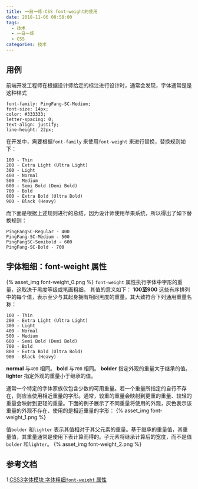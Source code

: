 ```yaml
---
title: 一日一练-CSS font-weight的使用
date: 2018-11-06 08:58:00
tags:
  - 技术
  - 一日一练
  - CSS
categories: 技术
---
```


## 用例
前端开发工程师在根据设计师给定的标注进行设计时，通常会发现，字体通常是是这种样式
```
font-family: PingFang-SC-Medium;
font-size: 14px;
color: #333333;
letter-spacing: 0;
text-align: justify;
line-height: 22px;
```

在开发中，需要根据`font-family` 来使用`font-weight` 来进行替换，替换规则如下：
```
100 - Thin
200 - Extra Light (Ultra Light)
300 - Light
400 - Normal
500 - Medium
600 - Semi Bold (Demi Bold)
700 - Bold
800 - Extra Bold (Ultra Bold)
900 - Black (Heavy)
```

而下面是根据上述规则进行的总结，因为设计师使用苹果系统，所以得出了如下替换规则：
```
PingFangSC-Regular - 400
PingFang-SC-Medium - 500
PingFangSC-Semibold - 600
PingFang-SC-Bold - 700
```

## 字体粗细：font-weight 属性
{% asset_img font-weight_0.png %}
`font-weight` 属性执行字体中字形的重量，这取决于黑度等级或笔画粗细。
其值的意义如下：
**100至900**
这些有序排列中的每个值，表示至少与其起身拥有相同黑度的重量。其大致符合下列通用重量名称：
```
100 - Thin
200 - Extra Light (Ultra Light)
300 - Light
400 - Normal
500 - Medium
600 - Semi Bold (Demi Bold)
700 - Bold
800 - Extra Bold (Ultra Bold)
900 - Black (Heavy)
```
**normal**
  与`400` 相同。
**bold**
  与`700` 相同。
**bolder**
  指定外观的重量大于继承的值。
**lighter**
  指定外观的重量小于继承的值。

通常一个特定的字体家族仅包含少数的可用重量。若一个重量所指定的自行不存在，则应当使用相近重量的字形。通常，较重的重量会映射到更重的重量、较轻的重量会映射到更轻的重量。下面的例子展示了不同重量将使用的外观，灰色表示该重量的外观不存在、使用的是相近重量的字形：
{% asset_img font-weight_1.png %}

值`bolder` 和`lighter` 表示其值相对于其父元素的重量。基于继承的重量值，其重量值，其重量通常是使用下表计算而得的。子元素将继承计算后的宽度，而不是值`bolder` 和`lighter`。
{% asset_img font-weight_2.png %}

## 参考文档
1.[CSS3字体模块 字体粗细`font-weight` 属性](https://www.w3.org/html/ig/zh/wiki/CSS3%E5%AD%97%E4%BD%93%E6%A8%A1%E5%9D%97)
